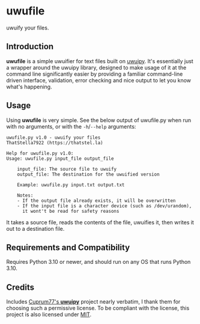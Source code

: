 # uwufile
uwuify your files.

## Introduction
**uwufile** is a simple uwuifier for text files built on [uwuipy](https://github.com/Cuprum77/uwuipy). It's essentially just a wrapper around the uwuipy library, designed to make usage of it at the command line significantly easier by providing a familiar command-line driven interface, validation, error checking and nice output to let you know what's happening.

## Usage
Using **uwufile** is very simple. See the below output of uwufile.py when run with no arguments, or with the `-h`/`--help` arguments:

```
uwufile.py v1.0 - uwuify your files
ThatStella7922 (https://thatstel.la)

Help for uwufile.py v1.0:
Usage: uwufile.py input_file output_file

    input_file: The source file to uwuify
    output_file: The destination for the uwuified version
    
    Example: uwufile.py input.txt output.txt
    
    Notes: 
    - If the output file already exists, it will be overwritten
    - If the input file is a character device (such as /dev/urandom),
      it wont't be read for safety reasons
```

It takes a source file, reads the contents of the file, uwuifies it, then writes it out to a destination file.

## Requirements and Compatibility
Requires Python 3.10 or newer, and should run on any OS that runs Python 3.10.


## Credits
Includes [Cuprum77's **uwuipy**](https://github.com/Cuprum77/uwuipy) project nearly verbatim, I thank them for choosing such a permissive license. To be compliant with the license, this project is also licensed under [MIT](LICENSE).